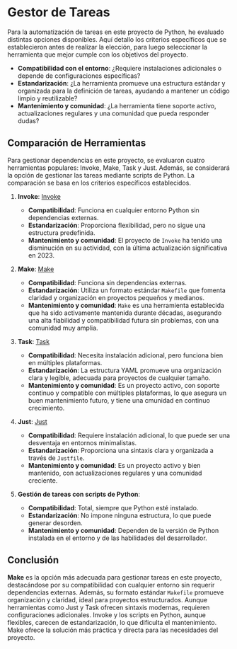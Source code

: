# Gestor de Tareas

Para la automatización de tareas en este proyecto de Python, he evaluado distintas opciones disponibles.  Aquí detallo los criterios específicos que se establecieron antes de realizar la elección, para luego seleccionar la herramienta que mejor cumple con los objetivos del proyecto.  

- **Compatibilidad con el entorno**: ¿Requiere instalaciones adicionales o depende de configuraciones específicas?  
- **Estandarización**: ¿La herramienta promueve una estructura estándar y organizada para la definición de tareas, ayudando a mantener un código limpio y reutilizable?  
- **Mantenimiento y comunidad**: ¿La herramienta tiene soporte activo, actualizaciones regulares y una comunidad que pueda responder dudas?  

## Comparación de Herramientas

Para gestionar dependencias en este proyecto, se evaluaron cuatro herramientas populares: Invoke, Make, Task y Just. Además, se considerará la opción de gestionar las tareas mediante scripts de Python. La comparación se basa en los criterios específicos establecidos.

1. **Invoke**: 
   [Invoke](https://github.com/pyinvoke/invoke) 
   - **Compatibilidad**: Funciona en cualquier entorno Python sin dependencias externas.  
   - **Estandarización**: Proporciona flexibilidad, pero no sigue una estructura predefinida.  
   - **Mantenimiento y comunidad**: El proyecto de `Invoke` ha tenido una disminución en su actividad, con la última actualización significativa en 2023.  

2. **Make**: 
   [Make](https://github.com/mirror/make)  
   - **Compatibilidad**: Funciona sin dependencias externas.  
   - **Estandarización**: Utiliza un formato estándar `Makefile` que fomenta claridad y organización en proyectos pequeños y medianos.  
   - **Mantenimiento y comunidad**: `Make` es una herramienta establecida que ha sido activamente mantenida durante décadas, asegurando una alta fiabilidad y compatibilidad futura sin problemas, con una comunidad muy amplia.    

3. **Task**: 
   [Task](https://github.com/go-task/task)    
   - **Compatibilidad**: Necesita instalación adicional, pero funciona bien en múltiples plataformas.  
   - **Estandarización**: La estructura YAML promueve una organización clara y legible, adecuada para proyectos de cualquier tamaño.  
   - **Mantenimiento y comunidad**: Es un proyecto activo, con soporte continuo y compatible con múltiples plataformas, lo que asegura un buen mantenimiento futuro, y tiene una cmunidad en continuo crecimiento.   

4. **Just**: 
   [Just](https://github.com/casey/just)   
   - **Compatibilidad**: Requiere instalación adicional, lo que puede ser una desventaja en entornos minimalistas.  
   - **Estandarización**: Proporciona una sintaxis clara y organizada a través de `Justfile`.  
   - **Mantenimiento y comunidad**: Es un proyecto activo y bien mantenido, con actualizaciones regulares y una comunidad creciente.  

5. **Gestión de tareas con scripts de Python**:   
   - **Compatibilidad**: Total, siempre que Python esté instalado.  
   - **Estandarización**: No impone ninguna estructura, lo que puede generar desorden.  
   - **Mantenimiento y comunidad**: Dependen de la versión de Python instalada en el entorno y de las habilidades del desarrollador.     
   
## Conclusión

**Make** es la opción más adecuada para gestionar tareas en este proyecto, destacándose por su compatibilidad con cualquier entorno sin requerir dependencias externas. Además, su formato estándar `Makefile` promueve organización y claridad, ideal para proyectos estructurados. Aunque herramientas como Just y Task ofrecen sintaxis modernas, requieren configuraciones adicionales. Invoke y los scripts en Python, aunque flexibles, carecen de estandarización, lo que dificulta el mantenimiento. Make ofrece la solución más práctica y directa para las necesidades del proyecto.   
